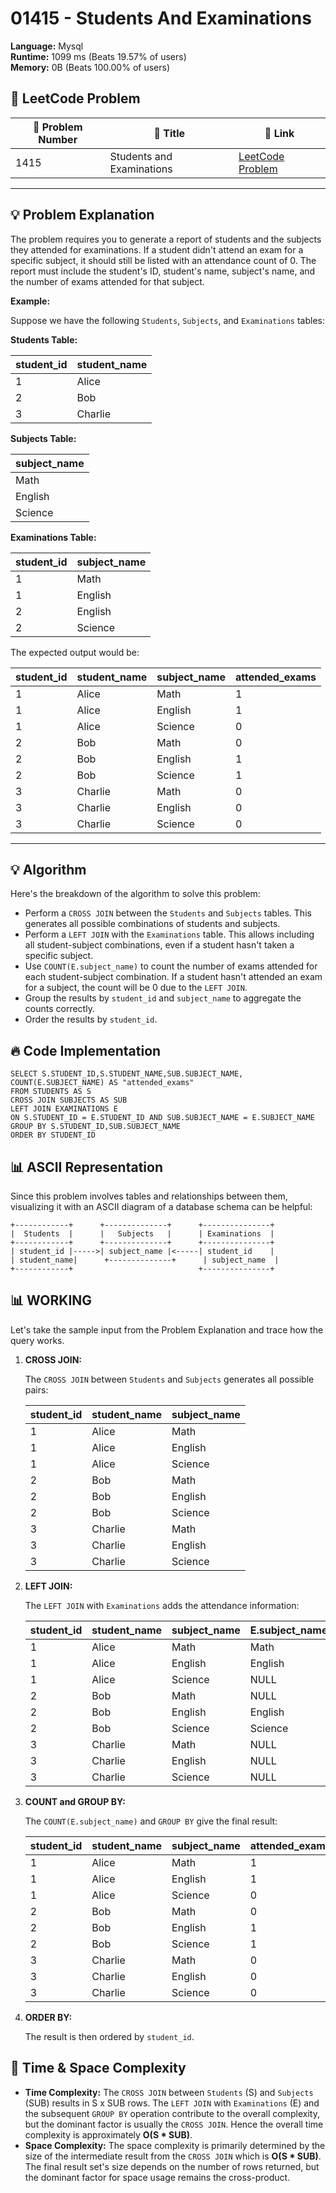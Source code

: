 # 01415 - Students And Examinations
    
**Language:** Mysql  
**Runtime:** 1099 ms (Beats 19.57% of users)  
**Memory:** 0B (Beats 100.00% of users)  

## 📝 **LeetCode Problem**

| 🔢 Problem Number | 📌 Title                      | 🔗 Link                                                                 |
|------------------|-------------------------------|------------------------------------------------------------------------|
| 1415             | Students and Examinations | [LeetCode Problem](https://leetcode.com/problems/students-and-examinations/) |

---

## 💡 **Problem Explanation**

The problem requires you to generate a report of students and the subjects they attended for examinations.  If a student didn't attend an exam for a specific subject, it should still be listed with an attendance count of 0. The report must include the student's ID, student's name, subject's name, and the number of exams attended for that subject.

**Example:**

Suppose we have the following `Students`, `Subjects`, and `Examinations` tables:

**Students Table:**

| student_id | student_name |
|------------|--------------|
| 1          | Alice        |
| 2          | Bob          |
| 3          | Charlie      |

**Subjects Table:**

| subject_name |
|--------------|
| Math         |
| English      |
| Science      |

**Examinations Table:**

| student_id | subject_name |
|------------|--------------|
| 1          | Math         |
| 1          | English      |
| 2          | English      |
| 2          | Science      |

The expected output would be:

| student_id | student_name | subject_name | attended_exams |
|------------|--------------|--------------|----------------|
| 1          | Alice        | Math         | 1              |
| 1          | Alice        | English      | 1              |
| 1          | Alice        | Science      | 0              |
| 2          | Bob          | Math         | 0              |
| 2          | Bob          | English      | 1              |
| 2          | Bob          | Science      | 1              |
| 3          | Charlie      | Math         | 0              |
| 3          | Charlie      | English      | 0              |
| 3          | Charlie      | Science      | 0              |

---

## 💡 **Algorithm**

Here's the breakdown of the algorithm to solve this problem:

*   Perform a `CROSS JOIN` between the `Students` and `Subjects` tables. This generates all possible combinations of students and subjects.
*   Perform a `LEFT JOIN` with the `Examinations` table. This allows including all student-subject combinations, even if a student hasn't taken a specific subject.
*   Use `COUNT(E.subject_name)` to count the number of exams attended for each student-subject combination. If a student hasn't attended an exam for a subject, the count will be 0 due to the `LEFT JOIN`.
*   Group the results by `student_id` and `subject_name` to aggregate the counts correctly.
*   Order the results by `student_id`.

## 🔥 **Code Implementation**

```mysql
SELECT S.STUDENT_ID,S.STUDENT_NAME,SUB.SUBJECT_NAME,
COUNT(E.SUBJECT_NAME) AS "attended_exams"
FROM STUDENTS AS S
CROSS JOIN SUBJECTS AS SUB
LEFT JOIN EXAMINATIONS E
ON S.STUDENT_ID = E.STUDENT_ID AND SUB.SUBJECT_NAME = E.SUBJECT_NAME
GROUP BY S.STUDENT_ID,SUB.SUBJECT_NAME
ORDER BY STUDENT_ID
```

## 📊 **ASCII Representation**

Since this problem involves tables and relationships between them, visualizing it with an ASCII diagram of a database schema can be helpful:

```
+------------+      +--------------+      +---------------+
|  Students  |      |   Subjects   |      | Examinations  |
+------------+      +--------------+      +---------------+
| student_id |----->| subject_name |<-----| student_id    |
| student_name|      +--------------+      | subject_name  |
+------------+                            +---------------+
```

## 📊 **WORKING**

Let's take the sample input from the Problem Explanation and trace how the query works.

1.  **CROSS JOIN:**

    The `CROSS JOIN` between `Students` and `Subjects` generates all possible pairs:

    | student_id | student_name | subject_name |
    |------------|--------------|--------------|
    | 1          | Alice        | Math         |
    | 1          | Alice        | English      |
    | 1          | Alice        | Science      |
    | 2          | Bob          | Math         |
    | 2          | Bob          | English      |
    | 2          | Bob          | Science      |
    | 3          | Charlie      | Math         |
    | 3          | Charlie      | English      |
    | 3          | Charlie      | Science      |

2.  **LEFT JOIN:**

    The `LEFT JOIN` with `Examinations` adds the attendance information:

    | student_id | student_name | subject_name | E.subject_name |
    |------------|--------------|--------------|----------------|
    | 1          | Alice        | Math         | Math           |
    | 1          | Alice        | English      | English        |
    | 1          | Alice        | Science      | NULL           |
    | 2          | Bob          | Math         | NULL           |
    | 2          | Bob          | English      | English        |
    | 2          | Bob          | Science      | Science        |
    | 3          | Charlie      | Math         | NULL           |
    | 3          | Charlie      | English      | NULL           |
    | 3          | Charlie      | Science      | NULL           |

3.  **COUNT and GROUP BY:**

    The `COUNT(E.subject_name)` and `GROUP BY` give the final result:

    | student_id | student_name | subject_name | attended_exams |
    |------------|--------------|--------------|----------------|
    | 1          | Alice        | Math         | 1              |
    | 1          | Alice        | English      | 1              |
    | 1          | Alice        | Science      | 0              |
    | 2          | Bob          | Math         | 0              |
    | 2          | Bob          | English      | 1              |
    | 2          | Bob          | Science      | 1              |
    | 3          | Charlie      | Math         | 0              |
    | 3          | Charlie      | English      | 0              |
    | 3          | Charlie      | Science      | 0              |

4.  **ORDER BY:**

    The result is then ordered by `student_id`.

## 🚀 **Time & Space Complexity**

*   **Time Complexity:** The `CROSS JOIN` between `Students` (S) and `Subjects` (SUB) results in S x SUB rows. The `LEFT JOIN` with `Examinations` (E) and the subsequent `GROUP BY` operation contribute to the overall complexity, but the dominant factor is usually the `CROSS JOIN`. Hence the overall time complexity is approximately  **O(S \* SUB)**.
*   **Space Complexity:** The space complexity is primarily determined by the size of the intermediate result from the `CROSS JOIN` which is **O(S \* SUB)**. The final result set's size depends on the number of rows returned, but the dominant factor for space usage remains the cross-product.
    